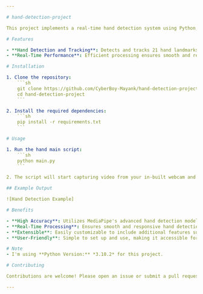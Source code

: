 ```yaml
---

# hand-detection-project

This project implements a real-time hand detection system using Python, leveraging MediaPipe's robust hand detecting solution and OpenCV for video capture and visualization. The system accurately identifies and detects hand landmarks.

# Features

- **Hand Detection and Tracking**: Detects and tracks 21 hand landmarks in real-time.
- **Real-Time Performance**: Efficient processing ensures smooth and responsive hand detection.

# Installation

1. Clone the repository:
    ```sh
    git clone https://github.com/CyberBoy-Mayank/hand-detection-project.git
    cd hand-detection-project
    ```

2. Install the required dependencies:
    ```sh
    pip install -r requirements.txt
    ```

# Usage

1. Run the hand main script:
    ```sh
    python main.py
    ```

2. The script will start capturing video from your in-built webcam and display the detected hand landmarks in real-time.

## Example Output

![Hand Detection Example]

# Benefits

- **High Accuracy**: Utilizes MediaPipe's advanced hand detection model for precise landmark detection.
- **Real-Time Processing**: Ensures smooth and responsive hand detection suitable for interactive applications.
- **Extensible**: Easily customizable to include additional features such as custom gesture recognition.
- **User-Friendly**: Simple to set up and use, making it accessible for both beginners and advanced users.

# Note
- I'm using **Python Version:** *3.10.2* for this project.

# Contributing

Contributions are welcome! Please open an issue or submit a pull request for any improvements or bug fixes.

---
```

